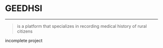 # GEEDHSI

---

> is a platform that specializes in recording medical history of rural citizens

incomplete project
